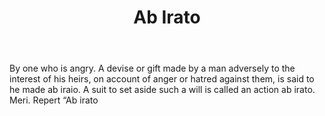 ---
title: Ab Irato
letter: A
permalink: "/definitions/ab-irato.html"
body: By one who is angry. A devise or gift made by a man adversely to the interest
  of his heirs, on account of anger or hatred against them, is said to he made ab
  iraio. A suit to set aside such a will is called an action ab irato. Meri. Repert
  “Ab irato
published_at: '2018-07-07'
layout: post
---